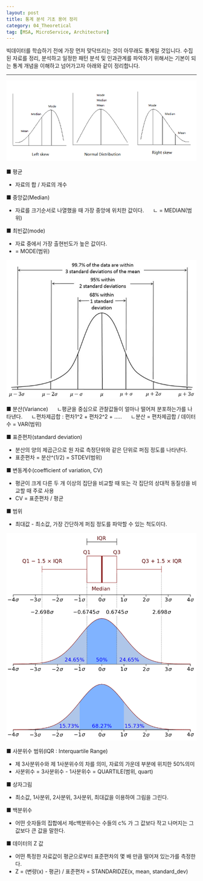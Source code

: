 ```yaml
---
layout: post
title: 통계 분석 기초 용어 정리
category: 04_Theoretical
tag: [MSA, MicroService, Architecture]
---
```



빅데이터를 학습하기 전에 가장 먼저 맞닥뜨리는 것이 아무래도 통계일 것입니다. 수집된 자료를 정리, 분석하고 일정한 패턴 분석 및 인과관계를 파악하기 위해서는 기본이 되는 통계 개념을 이해하고 넘어가고자 아래와 같이 정리합니다. 

---

![](/assets/images/statsbasic_median.png) 

■ 평균
   - 자료의 합 / 자료의 개수

■ 중앙값(Median)     
   - 자료를 크기순서로 나열했을 때 가장 중앙에 위치한 값이다.
     ㄴ = MEDIAN(범위)

■ 최빈값(mode) 
   - 자료 중에서 가장 출현빈도가 높은 값이다.
   - = MODE(범위)

![](/assets/images/statsbasic_sd.jpg) 

■ 분산(Variance)
     ㄴ평균을 중심으로 관찰값들이 얼마나 떨어져 분포하는가를 나타낸다.
     ㄴ편차제곱합 : 편차1^2 + 편차2^2 + .....
     ㄴ분산 = 편차제곱합 / 데이터 수 = VAR(범위)

■ 표준편차(standard deviation)
   - 분산의 양의 제곱근으로 원 자료 측정단위와 같은 단위로 퍼짐 정도를 나타낸다.
   - 표준편차 = 분산^(1/2) = STDEV(범위)

■ 변동계수(coefficient of variation, CV)
   - 평균이 크게 다른 두 개 이상의 집단을 비교할 때 또는 각 집단의 상대적 동질성을 비교할 때 주로 사용
   - CV = 표준편차 / 평균

■ 범위
   - 최대값 - 최소값, 가장 간단하게 퍼짐 정도를 파악할 수 있는 척도이다.

![](/assets/images/statsbasic_iqr.png) 

■ 사분위수 범위(IQR : Interquartile Range)
   - 제 3사분위수와 제 1사분위수의 차를 의미, 자료의 가운데 부분에 위치한 50%의미
   - 사분위수 = 3사분위수 - 1사분위수 = QUARTILE(범위, quart)

■ 상자그림
   - 최소값, 1사분위, 2사분위, 3사분위, 최대값을 이용하여 그림을 그린다.

■ 백분위수
   - 어떤 숫자들의 집합에서 제c백분위수는 수들의 c% 가 그 값보다 작고 나머지는 그 값보다 큰 값을 말한다.

■ 데이터의 Z 값
   - 어떤 특정한 자료값이 평균으로부터 표준편차의 몇 배 만큼 떨어져 있는가를 측정한다.
   - Z = (변량(x) - 평균) / 표준편차 = STANDARIDZE(x, mean, standard_dev)



